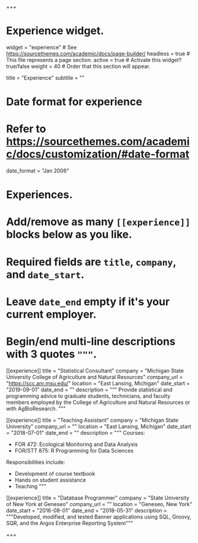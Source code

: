 +++
# Experience widget.
widget = "experience"  # See https://sourcethemes.com/academic/docs/page-builder/
headless = true  # This file represents a page section.
active = true  # Activate this widget? true/false
weight = 40  # Order that this section will appear.

title = "Experience"
subtitle = ""

# Date format for experience
#   Refer to https://sourcethemes.com/academic/docs/customization/#date-format
date_format = "Jan 2006"

# Experiences.
#   Add/remove as many `[[experience]]` blocks below as you like.
#   Required fields are `title`, `company`, and `date_start`.
#   Leave `date_end` empty if it's your current employer.
#   Begin/end multi-line descriptions with 3 quotes `"""`.

[[experience]]
  title = "Statistical Consultant"
  company = "Michigan State University College of Agriculture and Natural Resources"
  company_url = "https://scc.anr.msu.edu/"
  location = "East Lansing, Michigan"
  date_start = "2019-09-01"
  date_end = ""
  description = """
  Provide statistical and programming advice to graduate students, technicians, and faculty members employed by the College of Agriculture and Natural Resources or with AgBioResearch.
  """
  
[[experience]]
  title = "Teaching Assistant"
  company = "Michigan State University"
  company_url = ""
  location = "East Lansing, Michigan"
  date_start = "2018-07-01"
  date_end = ""
  description = """
  Courses: 
  
  * FOR 472: Ecological Monitoring and Data Analysis
  * FOR/STT 875: R Programming for Data Sciences
  
  Responsibilities include:
  
  * Development of course textbook
  * Hands on student assistance
  * Teaching
  """

[[experience]]
  title = "Database Programmer"
  company = "State University of New York at Geneseo"
  company_url = ""
  location = "Geneseo, New York"
  date_start = "2016-08-01"
  date_end = "2018-05-31"
  description = """Developed, modified, and tested Banner applications using SQL, Groovy, SQR, and the Argos Enterprise Reporting System"""
  
+++
